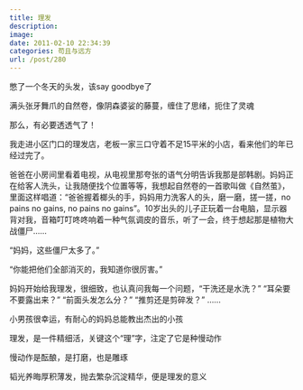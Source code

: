 ```yaml
---
title: 理发
description: 
image: 
date: 2011-02-10 22:34:39
categories: 苟且与远方
url: /post/280
---
```


憋了一个冬天的头发，该say goodbye了

满头张牙舞爪的自然卷，像阴森婆娑的藤蔓，缠住了思绪，扼住了灵魂

那么，有必要透透气了！

我走进小区门口的理发店，老板一家三口守着不足15平米的小店，看来他们的年已经过完了。

爸爸在小房间里看着电视，从电视里那夸张的语气分明告诉我那是部韩剧。妈妈正在给客人洗头，让我随便找个位置等等，我想起自然卷的一首歌叫做《自然茧》，里面这样唱道：“爸爸握着榔头的手，妈妈用力洗客人的头，磨一磨，搓一搓，no pains no gains, no pains no gains”。10岁出头的儿子正玩着一台电脑，显示器背对我，音箱叮叮咚咚响着一种气氛调皮的音乐，听了一会，终于想起那是植物大战僵尸……

“妈妈，这些僵尸太多了。”

“你能把他们全部消灭的，我知道你很厉害。”

妈妈开始给我理发，很细致，也认真问我每一个问题，“干洗还是水洗？”  “耳朵要不要露出来？”  “前面头发怎么分？”  “推剪还是剪碎发？” ……

小男孩很幸运，有耐心的妈妈总能教出杰出的小孩

理发，是一件精细活，关键这个“理”字，注定了它是种慢动作

慢动作是酝酿，是打磨，也是雕琢

韬光养晦厚积薄发，抛去繁杂沉淀精华，便是理发的意义